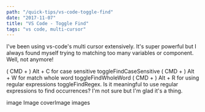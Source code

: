 ```yaml
---
path: "/quick-tips/vs-code-toggle-find"
date: "2017-11-07"
title: "VS Code - Toggle Find"
tags: "vs code, multi-cursor"
---
```


I've been using vs-code's multi cursor extensively. It's super powerful but I always found myself trying to matching too many variables or component. Well, not anymore!

( CMD + ) Alt + C for case sensitive toggleFindCaseSensitive
( CMD + ) Alt + W for match whole word toggleFindWholeWord
( CMD + ) Alt + R for using regular expressions toggleFindRegex. Is it meaningful to use regular expressions to find occurrences? I'm not sure but I'm glad it's a thing.

image
Image
coverImage
images
